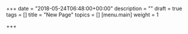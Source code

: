 +++
date = "2018-05-24T06:48:00+00:00"
description = ""
draft = true
tags = []
title = "New Page"
topics = []
[menu.main]
weight = 1

+++
